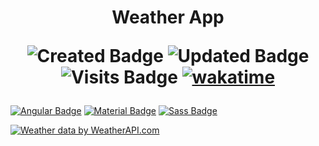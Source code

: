  
 <h1 align="center"> Weather App

 

 ![Created Badge](https://badges.pufler.dev/created/sumaiyakawsar/SKWeatherApp?&style=plastic&color=black&labelColor=1AEE0B) ![Updated Badge](https://badges.pufler.dev/updated/sumaiyakawsar/SKWeatherApp?&style=plastic&color=black&labelColor=0004FF) ![Visits Badge](https://badges.pufler.dev/visits/sumaiyakawsar/SKWeatherApp?&style=plastic&color=black&labelColor=BF3F41) [![wakatime](https://wakatime.com/badge/github/sumaiyakawsar/SKWeatherApp.svg)](https://wakatime.com/badge/github/sumaiyakawsar/SKWeatherApp)

  
  
</h1>


[![Angular Badge](https://img.shields.io/badge/-Angular-DD0031?style=flat&labelColor=black&logo=angular&logoColor=DD0031)](https://angular.io/docs) [![Material Badge](https://img.shields.io/badge/-Material_UI-2196F3?style=flat&labelColor=black&logo=materialdesign&logoColor=2196F3)](https://material.angular.io/) [![Sass Badge](https://img.shields.io/badge/-Sass-CC6699?style=flat&labelColor=black&logo=Sass&logoColor=CC6699)](https://sass-lang.com/)


  <a href=" https://www.weatherapi.com/ " title="Free Weather API ">
        <img src='https://cdn.weatherapi.com/v4/images/weatherapi_logo.png' alt="Weather data by WeatherAPI.com ">
    </a>

